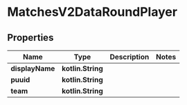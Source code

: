 
# MatchesV2DataRoundPlayer

## Properties
| Name | Type | Description | Notes |
| ------------ | ------------- | ------------- | ------------- |
| **displayName** | **kotlin.String** |  |  |
| **puuid** | **kotlin.String** |  |  |
| **team** | **kotlin.String** |  |  |



